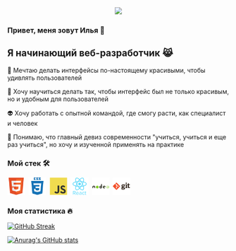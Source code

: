 <div id="header" align="center">
  <img src="https://media.giphy.com/media/gjrYDwbjnK8x36xZIO/giphy.gif" width="300"/>
</div>

### Привет, меня зовут Илья 👋
## Я начинающий веб-разработчик :joy_cat:

:ghost: Мечтаю делать интерфейсы по-настоящему красивыми, чтобы удивлять пользователей

:japanese_goblin: Хочу научиться делать так, чтобы интерфейс был не только красивым, но и удобным для пользователей

:alien: Хочу работать с опытной командой, где смогу расти, как специалист и человек

:robot: Понимаю, что главный девиз современности "учиться, учиться и еще раз учиться", но хочу и изученной применять на практике


### Мой стек :hammer_and_wrench:
<div>
  <img src="https://github.com/devicons/devicon/blob/master/icons/html5/html5-original.svg" title="HTML5" alt="HTML" width="40" height="40"/>&nbsp;
  <img src="https://github.com/devicons/devicon/blob/master/icons/css3/css3-plain-wordmark.svg"  title="CSS3" alt="CSS" width="40" height="40"/>&nbsp;
  <img src="https://github.com/devicons/devicon/blob/master/icons/javascript/javascript-original.svg" title="JavaScript" alt="JavaScript" width="40" height="40"/>&nbsp;
  <img src="https://github.com/devicons/devicon/blob/master/icons/react/react-original-wordmark.svg" title="React" alt="React" width="40" height="40"/>&nbsp;
  <img src="https://github.com/devicons/devicon/blob/master/icons/nodejs/nodejs-original-wordmark.svg" title="NodeJS" alt="NodeJS" width="40" height="40"/>&nbsp;
  <img src="https://github.com/devicons/devicon/blob/master/icons/git/git-original-wordmark.svg" title="Git" **alt="Git" width="40" height="40"/>
</div>

### Моя статистика :fire: 
[![GitHub Streak](http://github-readme-streak-stats.herokuapp.com?user=ilia-puchkov&theme=dark&border_radius=4&locale=ru&mode=weekly)](https://git.io/streak-stats)

[![Anurag's GitHub stats](https://github-readme-stats.vercel.app/api?username=ilia-puchkov)](https://github.com/anuraghazra/github-readme-stats)

<!--
**ilia-puchkov/ilia-puchkov** is a ✨ _special_ ✨ repository because its `README.md` (this file) appears on your GitHub profile.

Here are some ideas to get you started:

- 🔭 I’m currently working on ...
- 🌱 I’m currently learning ...
- 👯 I’m looking to collaborate on ...
- 🤔 I’m looking for help with ...
- 💬 Ask me about ...
- 📫 How to reach me: ...
- 😄 Pronouns: ...
- ⚡ Fun fact: ...
-->
